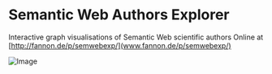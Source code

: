 Semantic Web Authors Explorer
=============================

Interactive graph visualisations of Semantic Web scientific authors
Online at [http://fannon.de/p/semwebexp/](www.fannon.de/p/semwebexp/)

![Image](http://fannon.de/p/semwebexp/img/example2.png?raw=true)

